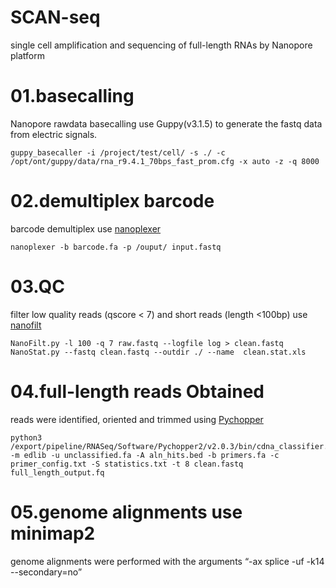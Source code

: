 # SCAN-seq
single cell amplification and sequencing of full-length RNAs by Nanopore platform

# 01.basecalling
Nanopore rawdata basecalling use Guppy(v3.1.5) to generate the fastq data from electric signals.

```
guppy_basecaller -i /project/test/cell/ -s ./ -c /opt/ont/guppy/data/rna_r9.4.1_70bps_fast_prom.cfg -x auto -z -q 8000
```

# 02.demultiplex barcode
barcode demultiplex use [nanoplexer](https://github.com/hanyue36/nanoplexer)
```
nanoplexer -b barcode.fa -p /ouput/ input.fastq
```

# 03.QC
filter low quality reads (qscore < 7) and short reads (length <100bp) use [nanofilt](https://github.com/wdecoster/nanofilt)
```
NanoFilt.py -l 100 -q 7 raw.fastq --logfile log > clean.fastq
NanoStat.py --fastq clean.fastq --outdir ./ --name  clean.stat.xls
```

# 04.full-length reads Obtained
reads were identified, oriented and trimmed using [Pychopper](https://github.com/nanoporetech/pychopper)
```
python3 /export/pipeline/RNASeq/Software/Pychopper2/v2.0.3/bin/cdna_classifier.py -m edlib -u unclassified.fa -A aln_hits.bed -b primers.fa -c primer_config.txt -S statistics.txt -t 8 clean.fastq full_length_output.fq
```
# 05.genome alignments use minimap2
genome alignments were performed with the arguments “-ax splice -uf -k14 --secondary=no”
```minimap2 -t 10 -ax splice -uf -k14 --secondary=no ~/Reference/Mus_musculus.dna.mmi full_length_output.fq | samtools view -Sb | samtools sort - -o minimap.sort.bam
```

